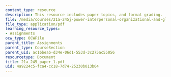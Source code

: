 ```yaml
---
content_type: resource
description: This resource includes paper topics, and format grading.
file: /media/courses/21a-245j-power-interpersonal-organizational-and-global-dimensions-fall-2005/4a9224c5fca4cc187d7425230b013b04_21a_245_paper_1.pdf
file_type: application/pdf
learning_resource_types:
- Assignments
ocw_type: OCWFile
parent_title: Assignments
parent_type: CourseSection
parent_uid: ac16beab-d34e-06d1-553d-3c275ac55056
resourcetype: Document
title: 21a_245_paper_1.pdf
uid: 4a9224c5-fca4-cc18-7d74-25230b013b04
---
```

